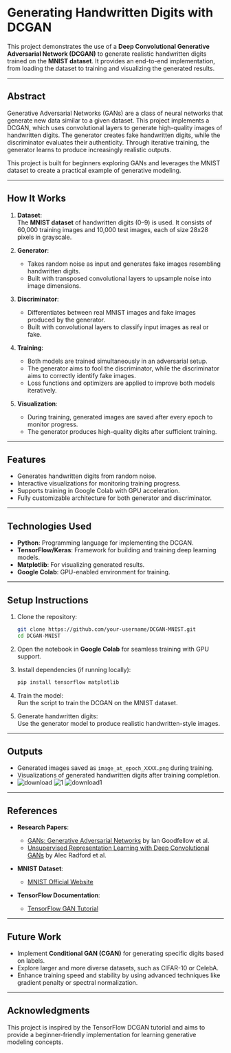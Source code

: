 
# **Generating Handwritten Digits with DCGAN**  
This project demonstrates the use of a **Deep Convolutional Generative Adversarial Network (DCGAN)** to generate realistic handwritten digits trained on the **MNIST dataset**. It provides an end-to-end implementation, from loading the dataset to training and visualizing the generated results.

---

## **Abstract**  
Generative Adversarial Networks (GANs) are a class of neural networks that generate new data similar to a given dataset. This project implements a DCGAN, which uses convolutional layers to generate high-quality images of handwritten digits. The generator creates fake handwritten digits, while the discriminator evaluates their authenticity. Through iterative training, the generator learns to produce increasingly realistic outputs.  

This project is built for beginners exploring GANs and leverages the MNIST dataset to create a practical example of generative modeling.

---

## **How It Works**
1. **Dataset**:  
   The **MNIST dataset** of handwritten digits (0–9) is used. It consists of 60,000 training images and 10,000 test images, each of size 28x28 pixels in grayscale.  

2. **Generator**:  
   - Takes random noise as input and generates fake images resembling handwritten digits.  
   - Built with transposed convolutional layers to upsample noise into image dimensions.  

3. **Discriminator**:  
   - Differentiates between real MNIST images and fake images produced by the generator.  
   - Built with convolutional layers to classify input images as real or fake.  

4. **Training**:  
   - Both models are trained simultaneously in an adversarial setup.  
   - The generator aims to fool the discriminator, while the discriminator aims to correctly identify fake images.  
   - Loss functions and optimizers are applied to improve both models iteratively.  

5. **Visualization**:  
   - During training, generated images are saved after every epoch to monitor progress.  
   - The generator produces high-quality digits after sufficient training.  

---

## **Features**  
- Generates handwritten digits from random noise.  
- Interactive visualizations for monitoring training progress.  
- Supports training in Google Colab with GPU acceleration.  
- Fully customizable architecture for both generator and discriminator.  

---

## **Technologies Used**
- **Python**: Programming language for implementing the DCGAN.  
- **TensorFlow/Keras**: Framework for building and training deep learning models.  
- **Matplotlib**: For visualizing generated results.  
- **Google Colab**: GPU-enabled environment for training.  

---

## **Setup Instructions**
1. Clone the repository:  
   ```bash
   git clone https://github.com/your-username/DCGAN-MNIST.git
   cd DCGAN-MNIST
   ```  

2. Open the notebook in **Google Colab** for seamless training with GPU support.  

3. Install dependencies (if running locally):  
   ```bash
   pip install tensorflow matplotlib
   ```  

4. Train the model:  
   Run the script to train the DCGAN on the MNIST dataset.  

5. Generate handwritten digits:  
   Use the generator model to produce realistic handwritten-style images.  

---

## **Outputs**
- Generated images saved as `image_at_epoch_XXXX.png` during training.  
- Visualizations of generated handwritten digits after training completion.
- ![download](https://github.com/user-attachments/assets/bb16eb0b-ed7e-4101-aa35-27d0bf9007c6)
![1](https://github.com/user-attachments/assets/b26c0ad0-3000-44c3-a21e-0daf3ebac6b7)
![download1](https://github.com/user-attachments/assets/05351bb7-41de-4331-8eb2-fc7b3f10d6a5)


---

## **References**
- **Research Papers**:  
  - [GANs: Generative Adversarial Networks](https://arxiv.org/abs/1406.2661) by Ian Goodfellow et al.  
  - [Unsupervised Representation Learning with Deep Convolutional GANs](https://arxiv.org/abs/1511.06434) by Alec Radford et al.  

- **MNIST Dataset**:  
  - [MNIST Official Website](http://yann.lecun.com/exdb/mnist/)  

- **TensorFlow Documentation**:  
  - [TensorFlow GAN Tutorial](https://www.tensorflow.org/tutorials/generative/dcgan)  

---

## **Future Work**
- Implement **Conditional GAN (CGAN)** for generating specific digits based on labels.  
- Explore larger and more diverse datasets, such as CIFAR-10 or CelebA.  
- Enhance training speed and stability by using advanced techniques like gradient penalty or spectral normalization.  

---

## **Acknowledgments**
This project is inspired by the TensorFlow DCGAN tutorial and aims to provide a beginner-friendly implementation for learning generative modeling concepts.  

